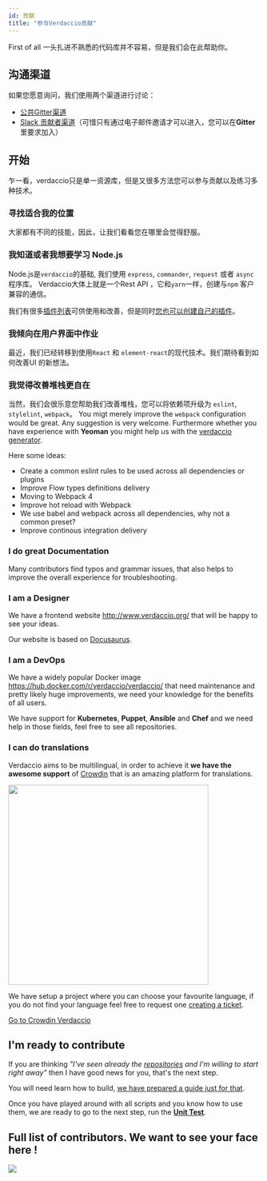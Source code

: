 ```yaml
---
id: 贡献
title: "参与Verdaccio贡献"
---
```

First of all 一头扎进不熟悉的代码库并不容易，但是我们会在此帮助你。

## 沟通渠道

如果您愿意询问，我们使用两个渠道进行讨论：

* [公共Gitter渠道](https://gitter.im/verdaccio/)
* [Slack 贡献者渠道](https://verdaccio-npm.slack.com)（可惜只有通过电子邮件邀请才可以进入，您可以在**Gitter**里要求加入）

## 开始

乍一看，verdaccio只是单一资源库，但是又很多方法您可以参与贡献以及练习多种技术。

### 寻找适合我的位置

大家都有不同的技能，因此，让我们看看您在哪里会觉得舒服。

### 我知道或者我想要学习 Node.js

Node.js是`verdaccio`的基础, 我们使用 `express`, `commander`, `request` 或者 `async`程序库。 Verdaccio大体上就是一个Rest API ，它和`yarn`一样，创建与`npm` 客户兼容的通信。

我们有很多[插件列表](plugins.md)可供使用和改善，但是同时[您也可以创建自己的插件](dev-plugins.md)。

### 我倾向在用户界面中作业

最近，我们已经转移到使用`React` 和 `element-react`的现代技术。我们期待看到如何改善UI 的新想法。

### 我觉得改善堆栈更自在

当然，我们会很乐意您帮助我们改善堆栈，您可以将依赖项升级为 `eslint`, `stylelint`, `webpack`。 You migt merely improve the `webpack` configuration would be great. Any suggestion is very welcome. Furthermore whether you have experience with **Yeoman** you might help us with the [verdaccio generator](https://github.com/verdaccio/generator-verdaccio-plugin).

Here some ideas:

* Create a common eslint rules to be used across all dependencies or plugins
* Improve Flow types definitions delivery
* Moving to Webpack 4
* Improve hot reload with Webpack
* We use babel and webpack across all dependencies, why not a common preset?
* Improve continous integration delivery

### I do great Documentation

Many contributors find typos and grammar issues, that also helps to improve the overall experience for troubleshooting.

### I am a Designer

We have a frontend website <http://www.verdaccio.org/> that will be happy to see your ideas.

Our website is based on [Docusaurus](https://docusaurus.io/).

### I am a DevOps

We have a widely popular Docker image <https://hub.docker.com/r/verdaccio/verdaccio/> that need maintenance and pretty likely huge improvements, we need your knowledge for the benefits of all users.

We have support for **Kubernetes**, **Puppet**, **Ansible** and **Chef** and we need help in those fields, feel free to see all repositories.

### I can do translations

Verdaccio aims to be multilingual, in order to achieve it **we have the awesome support** of [Crowdin](https://crowdin.com) that is an amazing platform for translations.

<img src="https://d3n8a8pro7vhmx.cloudfront.net/uridu/pages/144/attachments/original/1485948891/Crowdin.png" width="400px" />

We have setup a project where you can choose your favourite language, if you do not find your language feel free to request one [creating a ticket](https://github.com/verdaccio/verdaccio/issues/new).

[Go to Crowdin Verdaccio](https://crowdin.com/project/verdaccio)

## I'm ready to contribute

If you are thinking *"I've seen already the [repositories](repositories.md) and I'm willing to start right away"* then I have good news for you, that's the next step.

You will need learn how to build, [we have prepared a guide just for that](build.md).

Once you have played around with all scripts and you know how to use them, we are ready to go to the next step, run the [**Unit Test**](test.md).

## Full list of contributors. We want to see your face here !

<a href="graphs/contributors"><img src="https://opencollective.com/verdaccio/contributors.svg?width=890&button=false" /></a>
